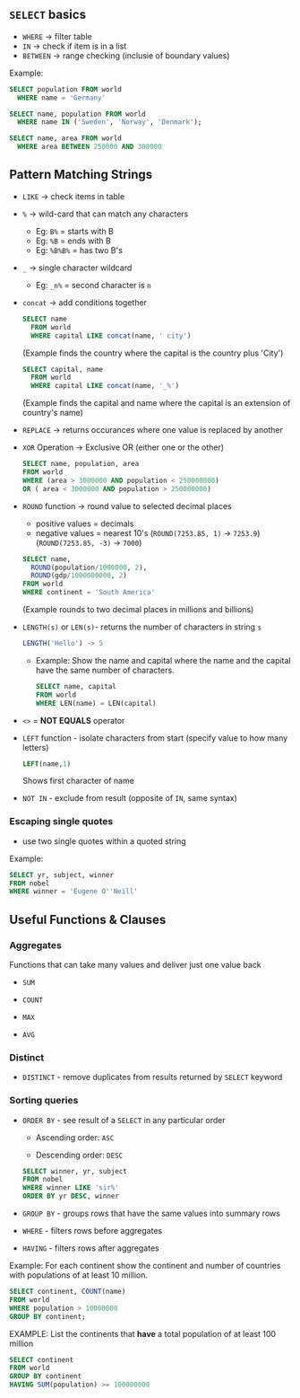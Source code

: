 ## `SELECT` basics

* `WHERE`   -> filter table
* `IN`      -> check if item is in a list
* `BETWEEN` -> range checking (inclusie of boundary values)

Example:
```sql
SELECT population FROM world
  WHERE name = 'Germany'

SELECT name, population FROM world
  WHERE name IN ('Sweden', 'Norway', 'Denmark');

SELECT name, area FROM world
  WHERE area BETWEEN 250000 AND 300000
```
## Pattern Matching Strings

* `LIKE` -> check items in table

* `%`    -> wild-card that can match any characters
  * Eg: `B%`    = starts with B
  * Eg: `%B`    = ends with B
  * Eg: `%B%B%` = has two B's

* `_`   -> single character wildcard
  * Eg: `_n%`   = second character is `n`

* `concat` -> add conditions together
  ```sql
  SELECT name
    FROM world
    WHERE capital LIKE concat(name, ' city')
  ```
  (Example finds the country where the capital is the country plus 'City')

  ```sql
  SELECT capital, name
    FROM world
    WHERE capital LIKE concat(name, '_%')
  ```
  (Example finds the capital and name where the capital is an extension of country's name)

* `REPLACE` -> returns occurances where one value is replaced by another

* `XOR` Operation -> Exclusive OR (either one or the other)
  ```sql
  SELECT name, population, area
  FROM world
  WHERE (area > 3000000 AND population < 250000000) 
  OR ( area < 3000000 AND population > 250000000)
  ```
* `ROUND` function -> round value to selected decimal places
  * positive values = decimals
  * negative values = nearest 10's
    (`ROUND(7253.85, 1)`  -> `7253.9`)
    (`ROUND(7253.85, -3)` -> `7000`)
    
  ```sql
  SELECT name, 
    ROUND(population/1000000, 2), 
    ROUND(gdp/1000000000, 2)
  FROM world
  WHERE continent = 'South America'
  ```
  (Example rounds to two decimal places in millions and billions)

* `LENGTH(s)` or `LEN(s)`- returns the number of characters in string `s`
  ```sql
  LENGTH('Hello') -> 5
  ```

  * Example: Show the name and capital where the name and the capital have the same number of characters.
    ```sql
    SELECT name, capital
    FROM world
    WHERE LEN(name) = LEN(capital)
    ```

* `<>` = **NOT EQUALS** operator

* `LEFT` function - isolate characters from start (specify value to how many letters)
  ```sql
  LEFT(name,1)
  ```
  Shows first character of name

* `NOT IN` - exclude from result (opposite of `IN`, same syntax)

### Escaping single quotes
* use two single quotes within a quoted string

Example:
```sql
SELECT yr, subject, winner
FROM nobel
WHERE winner = 'Eugene O''Neill'
```

## Useful Functions & Clauses

### Aggregates
Functions that can take many values and deliver just one value back
* `SUM`

* `COUNT`

* `MAX`

* `AVG`

### Distinct
* `DISTINCT` - remove duplicates from results returned by `SELECT` keyword

### Sorting queries
* `ORDER BY` - see result of a `SELECT` in any particular order

  * Ascending order: `ASC`

  * Descending order: `DESC`
  ```sql
  SELECT winner, yr, subject
  FROM nobel
  WHERE winner LIKE 'sir%'
  ORDER BY yr DESC, winner
  ```

* `GROUP BY` - groups rows that have the same values into summary rows

* `WHERE`  - filters rows before aggregates

* `HAVING` - filters rows after aggregates

Example: For each continent show the continent and number of countries with populations of at least 10 million.
```sql
SELECT continent, COUNT(name)
FROM world
WHERE population > 10000000
GROUP BY continent;
```

EXAMPLE: List the continents that **have** a total population of at least 100 million
```sql
SELECT continent
FROM world
GROUP BY continent
HAVING SUM(population) >= 100000000
```